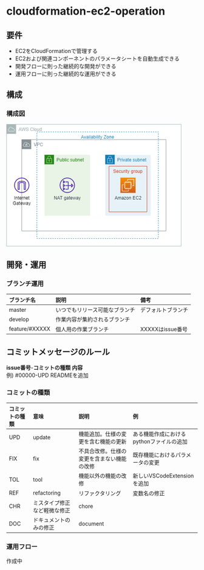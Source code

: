 # cloudformation-ec2-operation

## 要件

- EC2をCloudFormationで管理する
- EC2および関連コンポーネントのパラメータシートを自動生成できる
- 開発フローに則った継続的な開発ができる
- 運用フローに則った継続的な運用ができる

## 構成

### 構成図

![システム構成図](img/system_architecture.png)

## 開発・運用

### ブランチ運用

|ブランチ名|説明|備考|
|:--|:--|:--|
|master|いつでもリリース可能なブランチ|デフォルトブランチ|
|develop|作業内容が集約されるブランチ||
|feature/#XXXXX|個人用の作業ブランチ|XXXXXはissue番号|

## コミットメッセージのルール

**issue番号**-**コミットの種類** **内容**  
例) #00000-UPD READMEを追加

### コミットの種類

|コミットの種類|意味|説明|例|
|:--|:--|:--|:--|
|UPD|update|機能追加。仕様の変更を含む機能の更新|ある機能作成におけるpythonファイルの追加|
|FIX|fix|不具合改修。仕様の変更を含まない機能の改修|既存機能におけるパラメータの変更|
|TOL|tool|機能以外の機能の改修|新しいVSCodeExtensionを追加|
|REF|refactoring|リファクタリング|変数名の修正|
|CHR|ミスタイプ修正など軽微な修正|chore|
|DOC|ドキュメントのみの修正|document|

### 運用フロー

作成中
